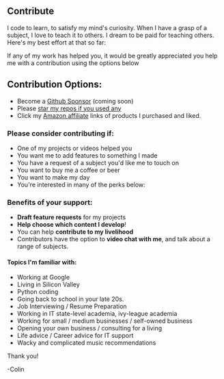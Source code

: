 ## Contribute

I code to learn, to satisfy my mind's curiosity. 
When I have a grasp of a subject, I love to teach it to others.
I dream to be paid for teaching others. 
Here's my best effort at that so far:

If any of my work has helped you, it would be greatly appreciated you help me with a contribution using the options below

## Contribution Options:
* Become a [Github Sponsor](https://github.com/sponsors/crawsome/) (coming soon)
* Please [star my repos if you used any](https://github.com/crawsome/)
* Click my [Amazon affiliate](./recommendations.html) links of products I purchased and liked.

### Please consider contributing if:
* One of my projects or videos helped you
* You want me to add features to something I made
* You have a request of a subject you'd like me to touch on
* You want to buy me a coffee or beer
* You want to make my day
* You're interested in many of the perks below:

### Benefits of your support:
* **Draft feature requests** for my projects
* **Help choose which content I develop**!
* You can help **contribute to my livelihood**
* Contributors have the option to **video chat with me**, and talk about a range of subjects.

#### Topics I'm familiar with:
  * Working at Google 
  * Living in Silicon Valley
  * Python coding 
  * Going back to school in your late 20s.
  * Job Interviewing / Resume Preparation
  * Working in IT state-level academia, ivy-league academia
  * Working for small / medium businesses / self-owned business
  * Opening your own business / consulting for a living
  * Life advice / Career advice for IT support
  * Wacky and complicated music recommendations 

Thank you!

-Colin




